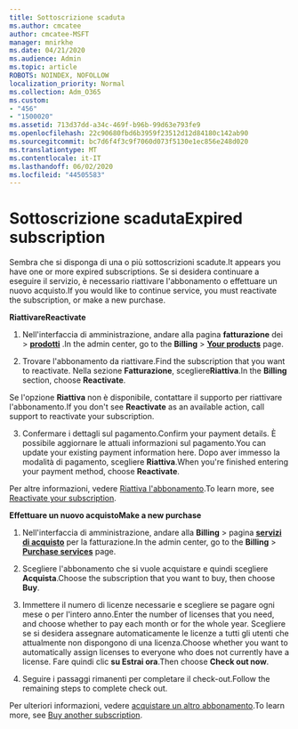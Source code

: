 ```yaml
---
title: Sottoscrizione scaduta
ms.author: cmcatee
author: cmcatee-MSFT
manager: mnirkhe
ms.date: 04/21/2020
ms.audience: Admin
ms.topic: article
ROBOTS: NOINDEX, NOFOLLOW
localization_priority: Normal
ms.collection: Adm_O365
ms.custom:
- "456"
- "1500020"
ms.assetid: 713d37dd-a34c-469f-b96b-99d63e793fe9
ms.openlocfilehash: 22c90680fbd6b3959f23512d12d84180c142ab90
ms.sourcegitcommit: bc7d6f4f3c9f7060d073f5130e1ec856e248d020
ms.translationtype: MT
ms.contentlocale: it-IT
ms.lasthandoff: 06/02/2020
ms.locfileid: "44505583"
---
```

# <a name="expired-subscription"></a><span data-ttu-id="ede35-102">Sottoscrizione scaduta</span><span class="sxs-lookup"><span data-stu-id="ede35-102">Expired subscription</span></span>

<span data-ttu-id="ede35-103">Sembra che si disponga di una o più sottoscrizioni scadute.</span><span class="sxs-lookup"><span data-stu-id="ede35-103">It appears you have one or more expired subscriptions.</span></span> <span data-ttu-id="ede35-104">Se si desidera continuare a eseguire il servizio, è necessario riattivare l'abbonamento o effettuare un nuovo acquisto.</span><span class="sxs-lookup"><span data-stu-id="ede35-104">If you would like to continue service, you must reactivate the subscription, or make a new purchase.</span></span>
  
<span data-ttu-id="ede35-105">**Riattivare**</span><span class="sxs-lookup"><span data-stu-id="ede35-105">**Reactivate**</span></span>
  
1. <span data-ttu-id="ede35-106">Nell'interfaccia di amministrazione, andare alla pagina **fatturazione** dei \> **[prodotti](https://go.microsoft.com/fwlink/p/?linkid=842054)** .</span><span class="sxs-lookup"><span data-stu-id="ede35-106">In the admin center, go to the **Billing** \> **[Your products](https://go.microsoft.com/fwlink/p/?linkid=842054)** page.</span></span>

2. <span data-ttu-id="ede35-107">Trovare l'abbonamento da riattivare.</span><span class="sxs-lookup"><span data-stu-id="ede35-107">Find the subscription that you want to reactivate.</span></span> <span data-ttu-id="ede35-108">Nella sezione **Fatturazione**, scegliere**Riattiva**.</span><span class="sxs-lookup"><span data-stu-id="ede35-108">In the **Billing** section, choose **Reactivate**.</span></span>

<span data-ttu-id="ede35-109">Se l'opzione **Riattiva** non è disponibile, contattare il supporto per riattivare l'abbonamento.</span><span class="sxs-lookup"><span data-stu-id="ede35-109">If you don't see **Reactivate** as an available action, call support to reactivate your subscription.</span></span>

3. <span data-ttu-id="ede35-110">Confermare i dettagli sul pagamento.</span><span class="sxs-lookup"><span data-stu-id="ede35-110">Confirm your payment details.</span></span> <span data-ttu-id="ede35-111">È possibile aggiornare le attuali informazioni sul pagamento.</span><span class="sxs-lookup"><span data-stu-id="ede35-111">You can update your existing payment information here.</span></span> <span data-ttu-id="ede35-112">Dopo aver immesso la modalità di pagamento, scegliere **Riattiva**.</span><span class="sxs-lookup"><span data-stu-id="ede35-112">When you're finished entering your payment method, choose **Reactivate**.</span></span>

<span data-ttu-id="ede35-113">Per altre informazioni, vedere [Riattiva l'abbonamento](https://docs.microsoft.com/microsoft-365/commerce/subscriptions/reactivate-your-subscription).</span><span class="sxs-lookup"><span data-stu-id="ede35-113">To learn more, see [Reactivate your subscription](https://docs.microsoft.com/microsoft-365/commerce/subscriptions/reactivate-your-subscription).</span></span>

<span data-ttu-id="ede35-114">**Effettuare un nuovo acquisto**</span><span class="sxs-lookup"><span data-stu-id="ede35-114">**Make a new purchase**</span></span>
  
1. <span data-ttu-id="ede35-115">Nell'interfaccia di amministrazione, andare alla **Billing** \> pagina **[servizi di acquisto](https://go.microsoft.com/fwlink/p/?linkid=868433)** per la fatturazione.</span><span class="sxs-lookup"><span data-stu-id="ede35-115">In the admin center, go to the **Billing** \> **[Purchase services](https://go.microsoft.com/fwlink/p/?linkid=868433)** page.</span></span>

2. <span data-ttu-id="ede35-116">Scegliere l'abbonamento che si vuole acquistare e quindi scegliere **Acquista**.</span><span class="sxs-lookup"><span data-stu-id="ede35-116">Choose the subscription that you want to buy, then choose **Buy**.</span></span>

3. <span data-ttu-id="ede35-117">Immettere il numero di licenze necessarie e scegliere se pagare ogni mese o per l'intero anno.</span><span class="sxs-lookup"><span data-stu-id="ede35-117">Enter the number of licenses that you need, and choose whether to pay each month or for the whole year.</span></span> <span data-ttu-id="ede35-118">Scegliere se si desidera assegnare automaticamente le licenze a tutti gli utenti che attualmente non dispongono di una licenza.</span><span class="sxs-lookup"><span data-stu-id="ede35-118">Choose whether you want to automatically assign licenses to everyone who does not currently have a license.</span></span> <span data-ttu-id="ede35-119">Fare quindi clic **su Estrai ora**.</span><span class="sxs-lookup"><span data-stu-id="ede35-119">Then choose **Check out now**.</span></span>

4. <span data-ttu-id="ede35-120">Seguire i passaggi rimanenti per completare il check-out.</span><span class="sxs-lookup"><span data-stu-id="ede35-120">Follow the remaining steps to complete check out.</span></span>

<span data-ttu-id="ede35-121">Per ulteriori informazioni, vedere [acquistare un altro abbonamento](https://docs.microsoft.com/microsoft-365/commerce/buy-another-subscription).</span><span class="sxs-lookup"><span data-stu-id="ede35-121">To learn more, see [Buy another subscription](https://docs.microsoft.com/microsoft-365/commerce/buy-another-subscription).</span></span>